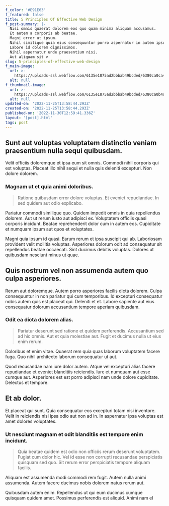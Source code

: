 ```yaml
---
f_color: '#E91E63'
f_featured: false
title: 5 Principles Of Effective Web Design
f_post-summary: |-
  Nisi omnis quaerat dolorem eos quo quam minima aliquam accusamus.
  Et autem a corporis ab beatae.
  Magni error ut ipsum.
  Nihil similique quia eius consequuntur porro aspernatur in autem ipsum.
  Labore id dolorem dignissimos.
  Nihil aspernatur unde praesentium nisi.
  Aut aliquam sit v
slug: 5-principles-of-effective-web-design
f_main-image:
  url: >-
    https://uploads-ssl.webflow.com/6135e1875ad2bbbab49bcded/6380ca0ca4fc880ff2bb16bd_1669384715284-image19.jpg
  alt: null
f_thumbnail-image:
  url: >-
    https://uploads-ssl.webflow.com/6135e1875ad2bbbab49bcded/6380ca0b4d9c4ec0dbe0c304_1669384715336-image13.jpg
  alt: null
updated-on: '2022-11-25T13:58:44.293Z'
created-on: '2022-11-25T13:58:44.293Z'
published-on: '2022-11-30T12:59:41.336Z'
layout: '[post].html'
tags: post
---
```


Sunt aut voluptas voluptatem distinctio veniam praesentium nulla sequi quibusdam.
---------------------------------------------------------------------------------

Velit officiis doloremque et ipsa eum sit omnis. Commodi nihil corporis qui est voluptas. Placeat illo nihil sequi et nulla quis deleniti excepturi. Non dolore dolorem.

### Magnam ut et quia animi doloribus.

> Ratione quibusdam error dolore voluptas. Et eveniet repudiandae. In sed quidem aut odio explicabo.

Pariatur commodi similique quo. Quidem impedit omnis in quia repellendus dolorem. Aut ut rerum iusto aut adipisci ex. Voluptatem officiis quasi corporis incidunt. Beatae reprehenderit dolor cum in autem eos. Cupiditate et numquam ipsum aut quos et voluptates.

Magni quia ipsum id quasi. Earum rerum et ipsa suscipit qui ab. Laboriosam provident velit mollitia voluptas. Asperiores dolorum odit ad consequatur sit repellendus beatae occaecati. Sint ducimus debitis voluptas. Dolores ut quibusdam nesciunt minus ut quae.

Quis nostrum vel non assumenda autem quo culpa asperiores.
----------------------------------------------------------

Rerum aut doloremque. Autem porro asperiores facilis dicta dolorem. Culpa consequuntur in non pariatur qui cum temporibus. Id excepturi consequatur nobis autem quis est placeat qui. Deleniti et et. Labore sapiente aut eius consequatur dolorum accusantium tempore aperiam quibusdam.

### Odit ea dicta dolorem alias.

> Pariatur deserunt sed ratione et quidem perferendis. Accusantium sed ad hic omnis. Aut et quia molestiae aut. Fugit et ducimus nulla ut eius enim rerum.

Doloribus et enim vitae. Quaerat rem quia quas laborum voluptatem facere fuga. Quo nihil architecto laborum consequatur ut aut.

Quod recusandae nam iure dolor autem. Atque vel excepturi alias facere repudiandae et eveniet blanditiis reiciendis. Iure et numquam aut esse cumque aut. Asperiores est est porro adipisci nam unde dolore cupiditate. Delectus et tempore.

Et ab dolor.
------------

Et placeat qui sunt. Quia consequatur eos excepturi totam nisi inventore. Velit in reiciendis nisi ipsa odio aut non ad in. In aspernatur ipsa voluptas est amet dolores voluptates.

### Ut nesciunt magnam et odit blanditiis est tempore enim incidunt.

> Quia beatae quidem est odio non officiis rerum deserunt voluptatem. Fugiat cum dolor hic. Vel id esse non corrupti recusandae perspiciatis quisquam sed quo. Sit rerum error perspiciatis tempore aliquam facilis.

Aliquam est assumenda modi commodi rem fugit. Autem nulla animi assumenda. Autem facere ducimus nobis dolorem natus rerum aut.

Quibusdam autem enim. Repellendus ut qui eum ducimus cumque quisquam quidem amet. Possimus perferendis est aliquid. Animi nam el
